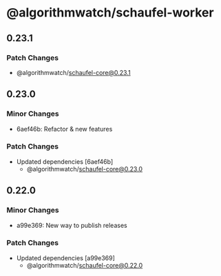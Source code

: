 # @algorithmwatch/schaufel-worker

## 0.23.1

### Patch Changes

- @algorithmwatch/schaufel-core@0.23.1

## 0.23.0

### Minor Changes

- 6aef46b: Refactor & new features

### Patch Changes

- Updated dependencies [6aef46b]
  - @algorithmwatch/schaufel-core@0.23.0

## 0.22.0

### Minor Changes

- a99e369: New way to publish releases

### Patch Changes

- Updated dependencies [a99e369]
  - @algorithmwatch/schaufel-core@0.22.0
